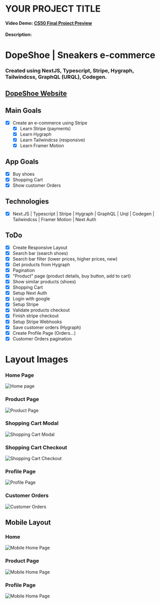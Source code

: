 
# YOUR PROJECT TITLE
#### Video Demo:  [CS50 Final Project Preview](https://youtu.be/rhRzxupNWOs)
#### Description:
# DopeShoe | Sneakers e-commerce
### Created using NextJS, Typescript, Stripe, Hygraph, Tailwindcss, GraphQL (URQL), Codegen.
## [DopeShoe Website](https://dopeshoe.vercel.app/)


## Main Goals
- [x] Create an e-commerce using Stripe  
	- [x] Learn Stripe (payments)
	- [x] Learn Hygraph
	- [x] Learn Tailwindcss (responsive)
	- [x] Learn Framer Motion

## App Goals
- [x] Buy shoes
- [x] Shopping Cart
- [x] Show customer Orders

## Technologies
- [x] Next.JS | Typescript | Stripe | Hygraph  | GraphQL | Urql | Codegen | Tailwindcss | Framer Motion | Next Auth

## ToDo
- [x] Create Responsive Layout
- [x] Search bar (search shoes)
- [x] Search bar filter (lower prices, higher prices, new)
- [x] Get products from Hygraph
- [x] Pagination 
- [x] "Product" page (product details, buy button, add to cart)
- [x] Show similar products (shoes)
- [x] Shopping Cart
- [x] Setup Next Auth
- [x] Login with google
- [x] Setup Stripe
- [x] Validate products checkout
- [x] Finish stripe checkout 
- [x] Setup Stripe Webhooks
- [x] Save customer orders (Hygraph)
- [x] Create Profile Page (Orders...)
- [x] Customer Orders pagination

# Layout Images
### Home Page
![Home page](https://github.com/ViniSCode/dopeshoe/blob/main/public/assets/home.png?raw=true)
### Product Page
![Product Page](https://github.com/ViniSCode/dopeshoe/blob/main/public/assets/product.png?raw=true)
### Shopping Cart Modal
![Shopping Cart Modal](https://github.com/ViniSCode/dopeshoe/blob/main/public/assets/cart.png?raw=true)
### Shopping Cart Checkout
![Shopping Cart Checkout](https://github.com/ViniSCode/dopeshoe/blob/main/public/assets/checkout.png?raw=true)
### Profile Page
![Profile Page](https://github.com/ViniSCode/dopeshoe/blob/main/public/assets/profile.png?raw=true)
### Customer Orders
![Customer Orders](https://github.com/ViniSCode/dopeshoe/blob/main/public/assets/orders.png?raw=true)
## Mobile Layout
### Home
![Mobile Home Page](https://github.com/ViniSCode/dopeshoe/blob/main/public/assets/mobile_home.png?raw=true)
### Product Page
![Mobile Home Page](https://github.com/ViniSCode/dopeshoe/blob/main/public/assets/mobile_product.png?raw=true)
### Profile Page
![Mobile Home Page](https://github.com/ViniSCode/dopeshoe/blob/main/public/assets/mobile_profile.png?raw=true)


